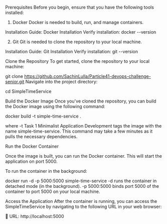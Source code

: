 Prerequisites
Before you begin, ensure that you have the following tools installed:

1. Docker
Docker is needed to build, run, and manage containers.

Installation Guide: Docker Installation
Verify installation:
docker --version

2. Git
Git is needed to clone the repository to your local machine.

Installation Guide: Git Installation
Verify installation:
git --version



Clone the Repository
To get started, clone the repository to your local machine:

git clone https://github.com/SachinLulla/Particle41-devops-challenge-senior.git
Navigate into the project directory:

cd SimpleTimeService

Build the Docker Image
Once you've cloned the repository, you can build the Docker image using the following command:

docker build -t  simple-time-service .

where -t Task 1 Minimalist Application Development tags the image with the name simple-time-service.
This command may take a few minutes as it pulls the necessary dependencies.


Run the Docker Container

Once the image is built, you can run the Docker container. This will start the application on port 5000.

To run the container in the background:

docker run -d -p 5000:5000 simple-time-service
-d runs the container in detached mode (in the background).
-p 5000:5000 binds port 5000 of the container to port 5000 on your local machine.

Access the Application
After the container is running, you can access the SimpleTimeService by navigating to the following URL in your web browser:

📌 URL: http://localhost:5000